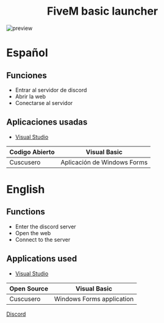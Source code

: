 <h1 align="center">FiveM basic launcher</h1>

<img src="https://cdn.discordapp.com/attachments/673960683695767553/861245008711385138/unknown.png" alt="preview" />

# Español

## Funciones  
- Entrar al servidor de discord
- Abrir la web  
- Conectarse al servidor  

## Aplicaciones usadas

- [Visual Studio](https://visualstudio.microsoft.com/es/thank-you-downloading-visual-studio/?sku=Community&rel=16&apptype=desktop&tech=dotnetCFV&os=windows)

Codigo Abierto |         Visual Basic
-------------  | ---------------------------
  Cuscusero    | Aplicación de Windows Forms

# English

## Functions
- Enter the discord server
- Open the web
- Connect to the server

## Applications used

- [Visual Studio](https://visualstudio.microsoft.com/es/thank-you-downloading-visual-studio/?sku=Community&rel=16&apptype=desktop&tech=dotnetCFV&os=windows)

Open Source    |        Visual Basic
-------------  | -------------------------
  Cuscusero    | Windows Forms application

[Discord](https://discord.gg/W66ZG6GMMV)  

